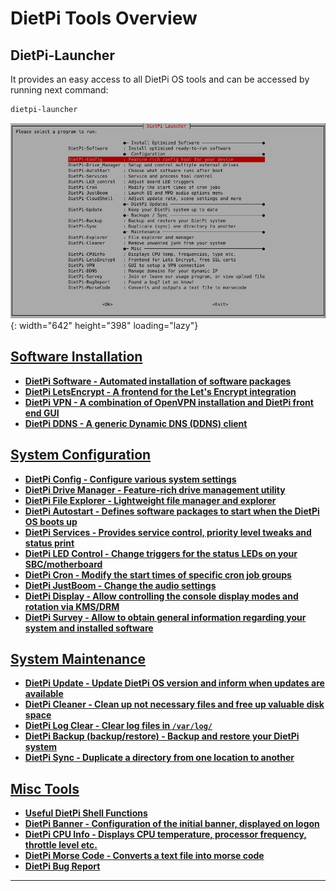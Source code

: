 # DietPi Tools Overview

## DietPi-Launcher

It provides an easy access to all DietPi OS tools and can be accessed by running next command:

```sh
dietpi-launcher
```

![DietPi-Launcher screenshot](assets/images/dietpi-launcher.jpg){: width="642" height="398" loading="lazy"}

## [Software Installation](dietpi_tools/software_installation.md)

- <a name="dietpi-software"></a>[**DietPi Software - Automated installation of software packages**](dietpi_tools/software_installation.md#dietpi-software)
- <a name="dietpi-letsencrypt"></a>[**DietPi LetsEncrypt - A frontend for the Let's Encrypt integration**](dietpi_tools/software_installation.md#dietpi-letsencrypt)
- <a name="dietpi-vpn"></a>[**DietPi VPN - A combination of OpenVPN installation and DietPi front end GUI**](dietpi_tools/software_installation.md#dietpi-vpn)
- <a name="dietpi-ddns"></a>[**DietPi DDNS - A generic Dynamic DNS (DDNS) client**](dietpi_tools/software_installation.md#dietpi-ddns)

## [System Configuration](dietpi_tools/system_configuration.md)

- <a name="dietpi-configuration"></a>[**DietPi Config - Configure various system settings**](dietpi_tools/system_configuration.md#dietpi-config)
- <a name="dietpi-drive-manager"></a>[**DietPi Drive Manager - Feature-rich drive management utility**](dietpi_tools/system_configuration.md#dietpi-drive-manager)
- <a name="dietpi-file-explorer"></a>[**DietPi File Explorer - Lightweight file manager and explorer**](dietpi_tools/system_configuration.md#dietpi-file-explorer)
- <a name="dietpi-autostart"></a>[**DietPi Autostart - Defines software packages to start when the DietPi OS boots up**](dietpi_tools/system_configuration.md#dietpi-autostart)
- <a name="dietpi-services"></a>[**DietPi Services - Provides service control, priority level tweaks and status print**](dietpi_tools/system_configuration.md#dietpi-services)
- <a name="dietpi-led-control"></a>[**DietPi LED Control - Change triggers for the status LEDs on your SBC/motherboard**](dietpi_tools/system_configuration.md#dietpi-led-control)
- <a name="dietpi-cron"></a>[**DietPi Cron - Modify the start times of specific cron job groups**](dietpi_tools/system_configuration.md#dietpi-cron)
- <a name="dietpi-justboom"></a>[**DietPi JustBoom - Change the audio settings**](dietpi_tools/system_configuration.md#dietpi-justboom)
- <a name="dietpi-display"></a>[**DietPi Display - Allow controlling the console display modes and rotation via KMS/DRM**](dietpi_tools/system_configuration.md#dietpi-display)
- <a name="dietpi-survey"></a>[**DietPi Survey - Allow to obtain general information regarding your system and installed software**](dietpi_tools/system_configuration.md#dietpi-survey)

## [System Maintenance](dietpi_tools/system_maintenance.md)

- <a name="dietpi-update"></a>[**DietPi Update - Update DietPi OS version and inform when updates are available**](dietpi_tools/system_maintenance.md#dietpi-update)
- <a name="dietpi-cleaner"></a>[**DietPi Cleaner - Clean up not necessary files and free up valuable disk space**](dietpi_tools/system_maintenance.md#dietpi-cleaner)
- <a name="dietpi-log-clear"></a>[**DietPi Log Clear - Clear log files in `/var/log/`**](dietpi_tools/system_maintenance.md#dietpi-log-clear)
- <a name="dietpi-backup-backuprestore"></a>[**DietPi Backup (backup/restore) - Backup and restore your DietPi system**](dietpi_tools/system_maintenance.md#dietpi-backup-backuprestore)
- <a name="dietpi-sync"></a>[**DietPi Sync - Duplicate a directory from one location to another**](dietpi_tools/system_maintenance.md#dietpi-sync)

## [Misc Tools](dietpi_tools/misc_tools.md)

- <a name="useful-dietpi-shell-functions"></a>[**Useful DietPi Shell Functions**](dietpi_tools/misc_tools.md#useful-dietpi-shell-functions)
- <a name="dietpi-banner"></a>[**DietPi Banner - Configuration of the initial banner, displayed on logon**](dietpi_tools/misc_tools.md#dietpi-banner)
- <a name="dietpi-cpu-info"></a>[**DietPi CPU Info - Displays CPU temperature, processor frequency, throttle level etc.**](dietpi_tools/misc_tools.md#dietpi-cpu-info)
- <a name="dietpi-morse-code"></a>[**DietPi Morse Code - Converts a text file into morse code**](dietpi_tools/misc_tools.md#dietpi-morse-code)
- <a name="dietpi-bug-report"></a>[**DietPi Bug Report**](dietpi_tools/misc_tools.md#dietpi-bug-report)

---

